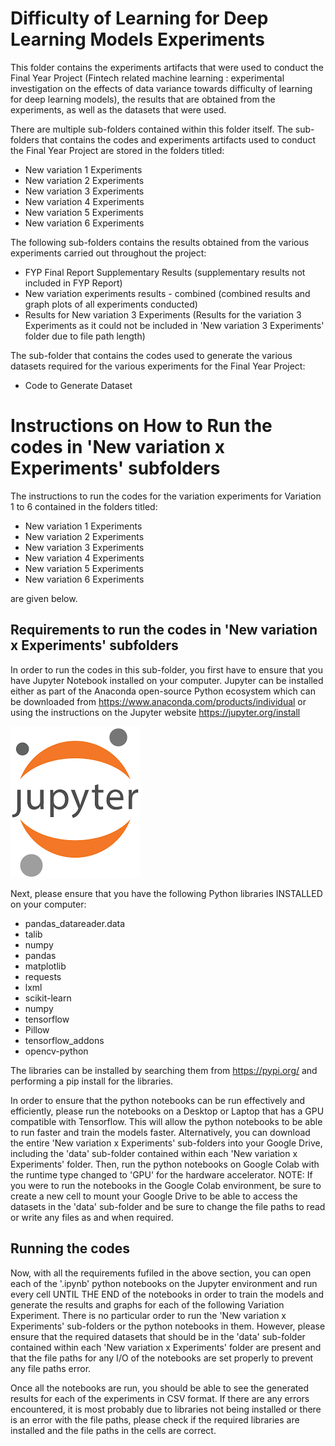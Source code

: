 # Difficulty of Learning for Deep Learning Models Experiments

This folder contains the experiments artifacts that were used to conduct the Final Year Project (Fintech related machine learning : experimental investigation on the effects of data variance towards difficulty of learning for deep learning models), the results that are obtained from the experiments, as well as the datasets that were used. 

There are multiple sub-folders contained within this folder itself. The sub-folders that contains the codes and experiments artifacts used to conduct the Final Year Project are stored in the folders titled:

- New variation 1 Experiments
- New variation 2 Experiments
- New variation 3 Experiments
- New variation 4 Experiments
- New variation 5 Experiments
- New variation 6 Experiments

The following sub-folders contains the results obtained from the various experiments carried out throughout the project:

- FYP Final Report Supplementary Results (supplementary results not included in FYP Report)
- New variation experiments results - combined (combined results and graph plots of all experiments conducted)
- Results for New variation 3 Experiments (Results for the variation 3 Experiments as it could not be included in 'New variation 3 Experiments' folder due to file path length)

The sub-folder that contains the codes used to generate the various datasets required for the various experiments for the Final Year Project:

- Code to Generate Dataset



# Instructions on How to Run the codes in 'New variation x Experiments' subfolders

The instructions to run the codes for the variation experiments for Variation 1 to 6 contained in the folders titled:

- New variation 1 Experiments
- New variation 2 Experiments
- New variation 3 Experiments
- New variation 4 Experiments
- New variation 5 Experiments
- New variation 6 Experiments

are given below.

## Requirements to run the codes in 'New variation x Experiments' subfolders

In order to run the codes in this sub-folder, you first have to ensure that you have Jupyter Notebook installed on your computer. Jupyter can be installed either as part of the 
Anaconda open-source Python ecosystem which can be downloaded from https://www.anaconda.com/products/individual or using the instructions on the Jupyter website 
https://jupyter.org/install

![Image of jupyter](https://github.com/ShearmanChua/Difficulty-in-Deep-Learning/blob/main/images/jupyter.png)


Next, please ensure that you have the following Python libraries INSTALLED on your computer:

- pandas_datareader.data
- talib
- numpy
- pandas
- matplotlib
- requests
- lxml
- scikit-learn
- numpy
- tensorflow
- Pillow
- tensorflow_addons
- opencv-python

The libraries can be installed by searching them from https://pypi.org/ and performing a pip install for the libraries.


In order to ensure that the python notebooks can be run effectively and efficiently, please run the notebooks on a Desktop or Laptop that has a GPU compatible with Tensorflow.
This will allow the python notebooks to be able to run faster and train the models faster. Alternatively, you can download the entire 'New variation x Experiments' sub-folders into your Google Drive, including the 'data' sub-folder contained within each 'New variation x Experiments' folder. Then, run the python notebooks on Google Colab with the runtime type changed to 'GPU' for the hardware accelerator. 
NOTE: If you were to run the notebooks in the Google Colab environment, be sure to create a new cell to mount your Google Drive to be able to access the datasets in the 'data' sub-folder and be sure to change the file paths to read or write any files as and when required.


## Running the codes

Now, with all the requirements fufiled in the above section, you can open each of the '.ipynb' python notebooks on the Jupyter environment and run every cell UNTIL THE END of the notebooks in order to train the models and generate the results and graphs for each of the following Variation Experiment. There is no particular order to run the 'New variation x Experiments' sub-folders or the python notebooks in them. However, please ensure that the required datasets that should be in the 'data' sub-folder contained within each 'New variation x Experiments' folder are present and that the file paths for any I/O of the notebooks are set properly to prevent any file paths error.

Once all the notebooks are run, you should be able to see the generated results for each of the experiments in CSV format. If there are any errors encountered, it is most probably due to libraries not being installed or there is an error with the file paths, please check if the required libraries are installed and the file paths in the cells are correct.



